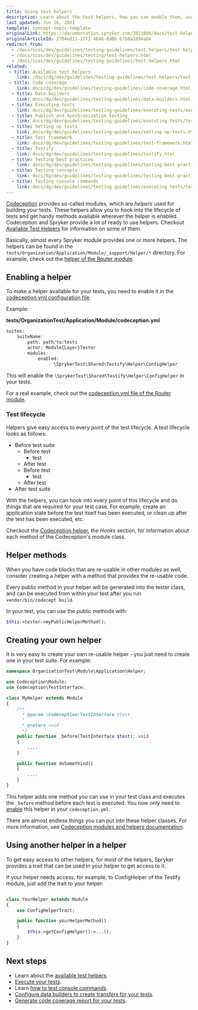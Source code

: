 ```yaml
---
title: Using test helpers
description: Learn about the test helpers, how you can enable them, use, and create your own.
last_updated: Jun 16, 2021
template: concept-topic-template
originalLink: https://documentation.spryker.com/2021080/docs/test-helpers
originalArticleId: 2704ed21-1ff3-4646-8d0b-67b8a1094a04
redirect_from:
  - /docs/scos/dev/guidelines/testing-guidelines/test-helpers/test-helpers.html
  - /docs/scos/dev/guidelines/testing/test-helpers.html
  - /docs/scos/dev/guidelines/testing-guidelines/test-helpers.html
related:
 - title: Available test helpers
    link: /docs/dg/dev/guidelines/testing-guidelines/test-helpers/test-helpers.html
 - title: Code coverage
    link: docs/dg/dev/guidelines/testing-guidelines/code-coverage.html
  - title: Data builders
    link: docs/dg/dev/guidelines/testing-guidelines/data-builders.html
  - title: Executing tests
    link: docs/dg/dev/guidelines/testing-guidelines/executing-tests/executing-tests.html
  - title: Publish and Synchronization testing
    link: docs/dg/dev/guidelines/testing-guidelines/executing-tests/testing-the-publish-and-synchronization-process.html
  - title: Setting up tests
    link: docs/dg/dev/guidelines/testing-guidelines/setting-up-tests.html
  - title: Test framework
    link: docs/dg/dev/guidelines/testing-guidelines/test-framework.html
  - title: Testify
    link: docs/dg/dev/guidelines/testing-guidelines/testify.html
  - title: Testing best practices
    link: docs/dg/dev/guidelines/testing-guidelines/testing-best-practices/best-practices-for-effective-testing.html
  - title: Testing concepts
    link: docs/dg/dev/guidelines/testing-guidelines/testing-best-practices/testing-concepts.html
  - title: Testing console commands
    link: docs/dg/dev/guidelines/testing-guidelines/executing-tests/test-console-commands.html
---
```


[Codeception](https://codeception.com) provides so-called modules, which are *helpers* used for building your tests. These helpers allow you to hook into the lifecycle of tests and get handy methods available wherever the helper is enabled. Codeception and Spryker provide a lot of ready to use helpers. Checkout [Available Test Helpers](/docs/dg/dev/guidelines/testing-guidelines/test-helpers/test-helpers.html) for information on some of them.

Basically, almost every Spryker module provides one or more helpers. The helpers can be found in the `tests/Organization/Application/Module/_support/Helper/*` directory. For example, check out the [helper of the Router module](https://github.com/spryker/router/tree/master/tests/SprykerTest/Zed/Router/_support/Helper).

<a name="enabling"></a>

## Enabling a helper

To make a helper available for your tests, you need to enable it in the [codeception.yml configuration file](/docs/dg/dev/guidelines/testing-guidelines/test-framework.html#configuration).

Example:

**tests/OrganizationTest/Application/Module/codeception.yml**

```php
suites:
    SuiteName:
        path: path/to/tests
        actor: Module{Layer}Tester
        modules:
            enabled:
                - \SprykerTest\Shared\Testify\Helper\ConfigHelper
```

This will enable the `\SprykerTest\Shared\Testify\Helper\ConfigHelper` in your tests.

For a real example, check out the [codeception.yml file of the Router module](https://github.com/spryker/router/blob/master/tests/SprykerTest/Zed/Router/codeception.yml).

### Test lifecycle

Helpers give easy access to every point of the test lifecycle. A test lifecycle looks as follows:

- Before test suite
    - Before test
        - test
    - After test
    - Before test
        - test
    - After test
- After test suite

With the helpers, you can hook into every point of this lifecycle and do things that are required for your test case. For example, create an application state before the test itself has been executed, or clean up after the test has been executed, etc.

Checkout the [Codeception helper](https://codeception.com/docs/06-ModulesAndHelpers), the *Hooks* section, for information about each method of the Codeception's module class.

## Helper methods
When you have code blocks that are re-usable in other modules as well, consider creating a helper with a method that provides the re-usable code.

Every public method in your helper will be generated into the tester class, and can be executed from within your test after you run `vendor/bin/codecept build`.

In your test, you can use the public methods with:

```php
$this->tester->myPublicHelperMethod();
```

## Creating your own helper

It is very easy to create your own re-usable helper - you just need to create one in your test suite. For example:

```php
namespace OrganizationTest\Module\Application\Helper;

use Codeception\Module;
use Codeception\TestInterface;

class MyHelper extends Module
{
    /**
      * @param \Codeception\TestInterface $test
      *
      * @return void
      */
    public function _before(TestInterface $test): void
    {
        ....
    }

    public function doSomethind()
    {
        ....
    }
}
```

This helper adds one method you can use in your test class and executes the `_before` method before each test is executed. You now only need to [enable](#enabling) this helper in your `codeception.yml`.

There are almost endless things you can put into these helper classes. For more information, see [Codeception modules and helpers documentation](https://codeception.com/docs/06-ModulesAndHelpers).

## Using another helper in a helper

To get easy access to other helpers, for most of the helpers, Spryker provides a trait that can be used in your helper to get access to it.

If your helper needs access, for example, to ConfigHelper of the Testify module, just add the trait to your helper:

```php

class YourHelper extends Module
{
    use ConfigHelperTrait;

    public function yourHelperMethod()
    {
        $this->getConfigHelper()->...();
    }
}
```

## Next steps

* Learn about the [available test helpers](/docs/dg/dev/guidelines/testing-guidelines/test-helpers/test-helpers.html).
* [Execute your tests](/docs/dg/dev/guidelines/testing-guidelines/executing-tests/executing-tests.html).
* Learn [how to test console commands](/docs/dg/dev/guidelines/testing-guidelines/executing-tests/executing-tests.html).
* [Configure data builders to create transfers for your tests](/docs/dg/dev/guidelines/testing-guidelines/data-builders.html).
* [Generate code coverage report for your tests](/docs/dg/dev/guidelines/testing-guidelines/code-coverage.html).
